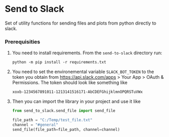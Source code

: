 Send to Slack
=============
Set of utility functions for sending files and plots from python directly to slack.

### Prerequisities
1. You need to install requirements. From the `send-to-slack` directory run: 
    ```
    python -m pip install -r requirements.txt
    ```
1. You need to set the environemental variable `SLACK_BOT_TOKEN` to the token you obtain from https://api.slack.com/apps > Your App > OAuth & Permissions. 
The token should look like something like 
    ```
    xoxb-1234567891011-1213141516171-AbCDEFGhijklmnOPQRSTuVWx
    ```
1. Then you can import the library in your project and use it like 
    ```python
    from send_to_slack.send_file import send_file
    
    file_path = "C:/Temp/test_file.txt"
    channel = "#general"
    send_file(file_path=file_path, channel=channel)
    
    ```   